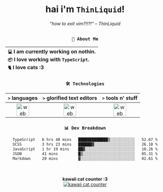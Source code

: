 <div align="center">
  
  # hai i'm `ThinLiquid`!
  ###### "how to exit vim?!!?!" – ThinLiquid
  
  ### `👤 About Me`

  | `💻`  I am currently working on **nothin**.<br/>`📦`  I love working with `TypeScript`.</br>`🐈`  I love cats :3 |
  |:---|

  
  ### `🛠️ Technologies`
  
  | `>` **languages**  | `>` **glorified text editors** | `>` **tools n' stuff** |
  |:------------------:|:------------------------------:|:----------------------:|
  | <img src="https://skillicons.dev/icons?i=ts,js,react" alt="web dev" height="40"/> | <img src="https://skillicons.dev/icons?i=vscode,neovim" alt="web dev" height="40"/> | <img src="https://skillicons.dev/icons?i=bash,git" alt="web dev" height="40"/> |
  
  ### `📊 Dev Breakdown`
  
  <!--START_SECTION:waka-->

```txt
TypeScript   6 hrs 48 mins   █████████████▒░░░░░░░░░░░   52.67 %
SCSS         3 hrs 23 mins   ██████▓░░░░░░░░░░░░░░░░░░   26.18 %
JavaScript   1 hr 19 mins    ██▓░░░░░░░░░░░░░░░░░░░░░░   10.26 %
JSON         41 mins         █▒░░░░░░░░░░░░░░░░░░░░░░░   05.31 %
Markdown     20 mins         ▓░░░░░░░░░░░░░░░░░░░░░░░░   02.61 %
```

<!--END_SECTION:waka-->
  
  <br/><br/>
  <b>kawaii cat counter :3</b><br/>
  [![kawaii cat counter](https://count.getloli.com/get/@ThinLiquid?theme=moebooru)](https://moe-counter.glitch.me)
</div>
